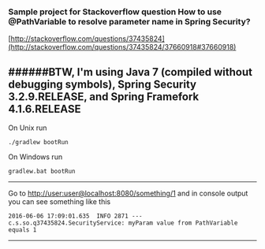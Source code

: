 ### Sample project for Stackoverflow question How to use @PathVariable to resolve parameter name in Spring Security?
[http://stackoverflow.com/questions/37435824](http://stackoverflow.com/questions/37435824/37660918#37660918)

######BTW, I'm using Java 7 (compiled without debugging symbols), Spring Security 3.2.9.RELEASE, and Spring Framefork 4.1.6.RELEASE
----

On Unix run
```
./gradlew bootRun
```

On Windows run
```
gradlew.bat bootRun
```
----
Go to <http://user:user@localhost:8080/something/1> and in console output you can see something like this
```
2016-06-06 17:09:01.635  INFO 2871 --- c.s.so.q37435824.SecurityService: myParam value from PathVariable equals 1
```
----
